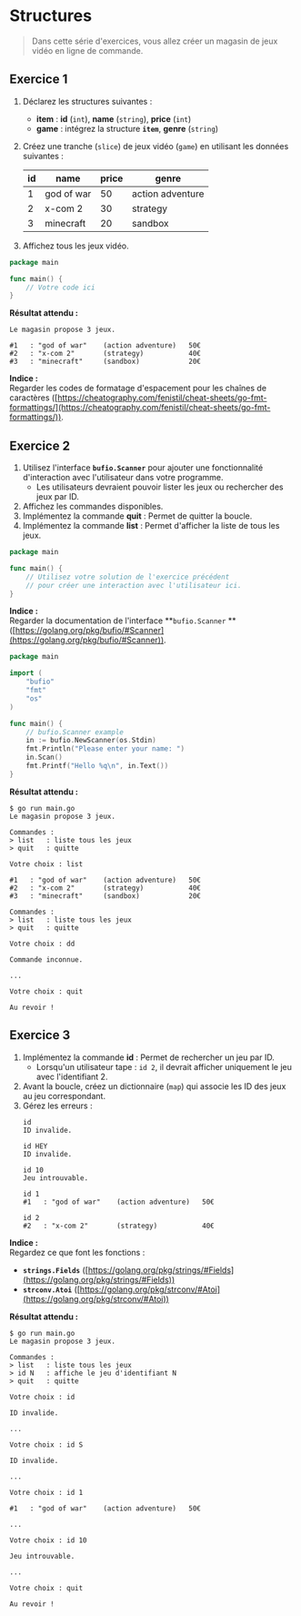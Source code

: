 # Structures

> Dans cette série d'exercices, vous allez créer un magasin de jeux vidéo en ligne de commande.

## Exercice 1

1. Déclarez les structures suivantes :
    - **item** : **id** (`int`), **name** (`string`), **price** (`int`)
    - **game** : intégrez la structure **`item`**, **genre** (`string`)
2. Créez une tranche (`slice`) de jeux vidéo (`game`) en utilisant les données suivantes :

   | id | name       | price | genre            |
      |----|------------|-------|------------------|
   | 1  | god of war | 50    | action adventure |
   | 2  | x-com 2    | 30    | strategy         |
   | 3  | minecraft  | 20    | sandbox          |
3. Affichez tous les jeux vidéo.

```go
package main

func main() {
	// Votre code ici
}
```

**Résultat attendu :**

```
Le magasin propose 3 jeux.

#1   : "god of war"    (action adventure)   50€
#2   : "x-com 2"       (strategy)           40€
#3   : "minecraft"     (sandbox)            20€
```

**Indice :**<br>
Regarder les codes de formatage d'espacement pour les chaînes de
caractères ([https://cheatography.com/fenistil/cheat-sheets/go-fmt-formattings/](https://cheatography.com/fenistil/cheat-sheets/go-fmt-formattings/)).

## Exercice 2

1. Utilisez l'interface **`bufio.Scanner`** pour ajouter une fonctionnalité d'interaction avec l'utilisateur dans votre
   programme.
    - Les utilisateurs devraient pouvoir lister les jeux ou rechercher des jeux par ID.
2. Affichez les commandes disponibles.
3. Implémentez la commande **quit** : Permet de quitter la boucle.
4. Implémentez la commande **list** : Permet d'afficher la liste de tous les jeux.

```go
package main

func main() {
	// Utilisez votre solution de l'exercice précédent
	// pour créer une interaction avec l'utilisateur ici.
}
```

**Indice :**<br>
Regarder la documentation de l'interface **`bufio.Scanner`
** ([https://golang.org/pkg/bufio/#Scanner](https://golang.org/pkg/bufio/#Scanner)).

```go
package main

import (
	"bufio"
	"fmt"
	"os"
)

func main() {
	// bufio.Scanner example
	in := bufio.NewScanner(os.Stdin)
	fmt.Println("Please enter your name: ")
	in.Scan()
	fmt.Printf("Hello %q\n", in.Text())
}
```

**Résultat attendu :**

```
$ go run main.go
Le magasin propose 3 jeux.

Commandes :
> list   : liste tous les jeux
> quit   : quitte

Votre choix : list

#1   : "god of war"    (action adventure)   50€
#2   : "x-com 2"       (strategy)           40€
#3   : "minecraft"     (sandbox)            20€

Commandes :
> list   : liste tous les jeux
> quit   : quitte

Votre choix : dd

Commande inconnue.

...

Votre choix : quit

Au revoir !

```

## Exercice 3

1. Implémentez la commande **id** : Permet de rechercher un jeu par ID.
    - Lorsqu'un utilisateur tape : `id 2`, il devrait afficher uniquement le jeu avec l'identifiant 2.
2. Avant la boucle, créez un dictionnaire (`map`) qui associe les ID des jeux au jeu correspondant.
3. Gérez les erreurs :
   ```
   id
   ID invalide.
   
   id HEY
   ID invalide.
   
   id 10
   Jeu introuvable.
   
   id 1
   #1   : "god of war"    (action adventure)   50€
   
   id 2
   #2   : "x-com 2"       (strategy)           40€
   ```

**Indice :**<br>
Regardez ce que font les fonctions :

- **`strings.Fields`** ([https://golang.org/pkg/strings/#Fields](https://golang.org/pkg/strings/#Fields))
- **`strconv.Atoi`** ([https://golang.org/pkg/strconv/#Atoi](https://golang.org/pkg/strconv/#Atoi))

**Résultat attendu :**

```
$ go run main.go
Le magasin propose 3 jeux.

Commandes :
> list   : liste tous les jeux
> id N   : affiche le jeu d'identifiant N
> quit   : quitte

Votre choix : id

ID invalide.

...

Votre choix : id S

ID invalide.

...

Votre choix : id 1

#1   : "god of war"    (action adventure)   50€

...

Votre choix : id 10

Jeu introuvable.

...

Votre choix : quit

Au revoir !
```